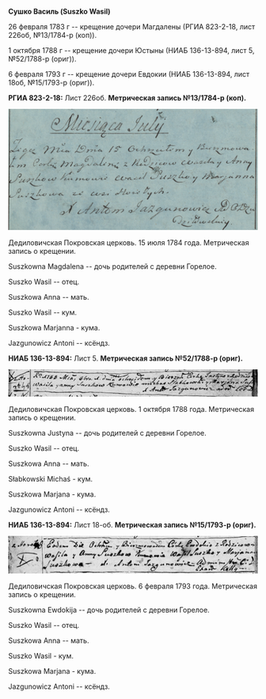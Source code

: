 **Сушко Василь (Suszko Wasil)**

26 февраля 1783 г -- крещение дочери Магдалены (РГИА 823-2-18, лист
226об, №13/1784-р (коп)).

1 октября 1788 г -- крещение дочери Юстыны (НИАБ 136-13-894, лист 5,
№52/1788-р (ориг)).

6 февраля 1793 г -- крещение дочери Евдокии (НИАБ 136-13-894, лист 18об,
№15/1793-р (ориг)).

**РГИА 823-2-18:** Лист 226об. **Метрическая запись №13/1784-р (коп).**

![](./media/76f7ec964c942ba3cf6f0cf6f445d138e055ead7.png)

Дедиловичская Покровская церковь. 15 июля 1784 года. Метрическая запись
о крещении.

Suszkowna Magdalena -- дочь родителей с деревни Горелое.

Suszko Wasil -- отец.

Suszkowa Anna -- мать.

Suszko Wasil -- кум.

Suszkowa Marjanna - кума.

Jazgunowicz Antoni -- ксёндз.

**НИАБ 136-13-894:** Лист 5. **Метрическая запись №52/1788-р (ориг).**

![](./media/2a0ec24b0f1132c76ff7d44d516aeb469a226d15.png)

Дедиловичская Покровская церковь. 1 октября 1788 года. Метрическая
запись о крещении.

Suszkowna Justyna -- дочь родителей с деревни Горелое.

Suszko Wasil -- отец.

Suszkowa Anna -- мать.

Słabkowski Michaś - кум.

Suszkowa Marjana - кума.

Jazgunowicz Antoni -- ксёндз.

**НИАБ 136-13-894:** Лист 18-об. **Метрическая запись №15/1793-р
(ориг).**

![](./media/157fb3421a7ca3dc42ef60622d1b23e3746a5336.png)

Дедиловичская Покровская церковь. 6 февраля 1793 года. Метрическая
запись о крещении.

Suszkowna Ewdokija -- дочь родителей с деревни Горелое.

Suszko Wasil -- отец.

Suszkowa Anna -- мать.

Suszko Wasil - кум.

Suszkowa Marjana - кума.

Jazgunowicz Antoni -- ксёндз.
